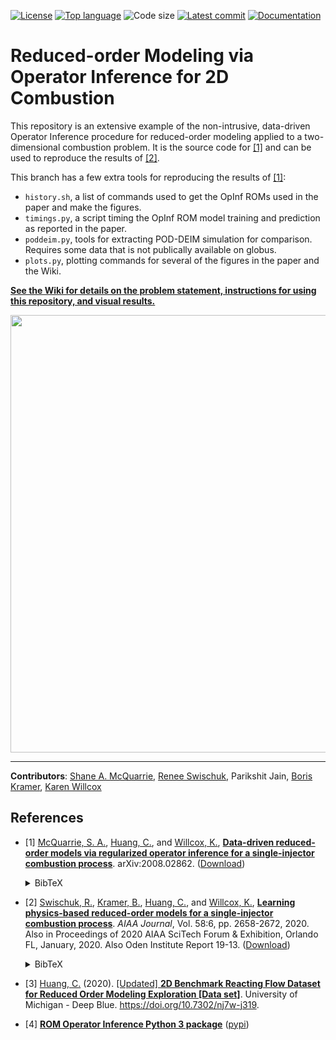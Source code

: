 [![License](https://img.shields.io/github/license/Willcox-Research-Group/ROM-OpInf-Combustion-2D)](./LICENSE)
[![Top language](https://img.shields.io/github/languages/top/Willcox-Research-Group/ROM-OpInf-Combustion-2D)](https://www.python.org)
![Code size](https://img.shields.io/github/languages/code-size/Willcox-Research-Group/ROM-OpInf-Combustion-2D)
[![Latest commit](https://img.shields.io/github/last-commit/Willcox-Research-Group/ROM-OpInf-Combustion-2D)](https://github.com/Willcox-Research-Group/ROM-OpInf-Combustion-2D/commits/master)
[![Documentation](https://img.shields.io/badge/Documentation-WIKI-important)](https://github.com/Willcox-Research-Group/ROM-OpInf-Combustion-2D/wiki)
<!-- [![Issues](https://img.shields.io/github/issues/Willcox-Research-Group/ROM-OpInf-Combustion-2D)](https://github.com/Willcox-Research-Group/ROM-OpInf-Combustion-2D/issues) -->

# Reduced-order Modeling via Operator Inference for 2D Combustion

This repository is an extensive example of the non-intrusive, data-driven Operator Inference procedure for reduced-order modeling applied to a two-dimensional combustion problem.
It is the source code for [\[1\]](#references) and can be used to reproduce the results of [\[2\]](#references).

This branch has a few extra tools for reproducing the results of [\[1\]](#references):
- `history.sh`, a list of commands used to get the OpInf ROMs used in the paper and make the figures.
- `timings.py`, a script timing the OpInf ROM model training and prediction as reported in the paper.
- `poddeim.py`, tools for extracting POD-DEIM simulation for comparison. Requires some data that is not publically available on globus.
- `plots.py`, plotting commands for several of the figures in the paper and the Wiki.

[**See the Wiki for details on the problem statement, instructions for using this repository, and visual results.**](https://github.com/Willcox-Research-Group/ROM-OpInf-Combustion-2D/wiki)

<p align="center">
    <img src="https://drive.google.com/uc?export=view&id=1TbIfBQW-YYXVydBFC0McJaSFjkvaeLvA" width="700">
</p>

---

**Contributors**:
[Shane A. McQuarrie](https://github.com/shanemcq18),
[Renee Swischuk](https://github.com/swischuk),
Parikshit Jain,
[Boris Kramer](http://kramer.ucsd.edu/),
[Karen Willcox](https://kiwi.oden.utexas.edu/)

## References

- \[1\] [McQuarrie, S. A.](https://scholar.google.com/citations?user=qQ6JDJ4AAAAJ), [Huang, C.](https://scholar.google.com/citations?user=lUXijaQAAAAJ), and [Willcox, K.](https://kiwi.oden.utexas.edu/), [**Data-driven reduced-order models via regularized operator inference for a single-injector combustion process**](https://arxiv.org/abs/2008.02862).
arXiv:2008.02862.
([Download](https://arxiv.org/pdf/2008.02862.pdf))<details><summary>BibTeX</summary><pre>
@article{MHW2021regOpInfCombustion,
    title   = {Data-driven reduced-order models via regularized operator inference for a single-injector combustion process},
    author  = {McQuarrie, S. A. and Huang, C. and Willcox, K.},
    journal = {arXiv preprint arXiv:2008.02862},
    year    = {2021}
}</pre></details>

- \[2\] [Swischuk, R.](https://scholar.google.com/citations?user=L9D0LBsAAAAJ), [Kramer, B.](http://kramer.ucsd.edu/), [Huang, C.](https://scholar.google.com/citations?user=lUXijaQAAAAJ), and [Willcox, K.](https://kiwi.oden.utexas.edu/), [**Learning physics-based reduced-order models for a single-injector combustion process**](https://arc.aiaa.org/doi/10.2514/1.J058943). _AIAA Journal_, Vol. 58:6, pp. 2658-2672, 2020. Also in Proceedings of 2020 AIAA SciTech Forum & Exhibition, Orlando FL, January, 2020. Also Oden Institute Report 19-13.
([Download](https://kiwi.oden.utexas.edu/papers/learning-reduced-model-combustion-Swischuk-Kramer-Huang-Willcox.pdf))<details><summary>BibTeX</summary><pre>
@article{SKHW2020romCombustion,
    title     = {Learning physics-based reduced-order models for a single-injector combustion process},
    author    = {Swischuk, R. and Kramer, B. and Huang, C. and Willcox, K.},
    journal   = {AIAA Journal},
    volume    = {58},
    number    = {6},
    pages     = {2658--2672},
    year      = {2020},
    publisher = {American Institute of Aeronautics and Astronautics}
}</pre></details>

- \[3\] [Huang, C.](https://scholar.google.com/citations?user=lUXijaQAAAAJ) (2020). [[Updated] **2D Benchmark Reacting Flow Dataset for Reduced Order Modeling Exploration \[Data set\]**](https://doi.org/10.7302/nj7w-j319). University of Michigan - Deep Blue. https://doi.org/10.7302/nj7w-j319.

- \[4\] [**ROM Operator Inference Python 3 package**](https://github.com/Willcox-Research-Group/rom-operator-inference-Python3) ([pypi](https://pypi.org/project/rom-operator-inference/))
